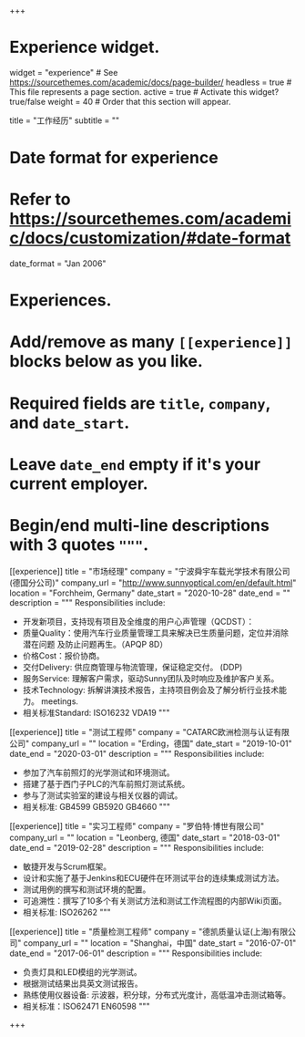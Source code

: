 +++
# Experience widget.
widget = "experience"  # See https://sourcethemes.com/academic/docs/page-builder/
headless = true  # This file represents a page section.
active = true  # Activate this widget? true/false
weight = 40  # Order that this section will appear.

title = "工作经历"
subtitle = ""

# Date format for experience
#   Refer to https://sourcethemes.com/academic/docs/customization/#date-format
date_format = "Jan 2006"

# Experiences.
#   Add/remove as many `[[experience]]` blocks below as you like.
#   Required fields are `title`, `company`, and `date_start`.
#   Leave `date_end` empty if it's your current employer.
#   Begin/end multi-line descriptions with 3 quotes `"""`.

[[experience]]
  title = "市场经理"
  company = "宁波舜宇车载光学技术有限公司(德国分公司)"
  company_url = "http://www.sunnyoptical.com/en/default.html"
  location = "Forchheim, Germany"
  date_start = "2020-10-28"
  date_end = ""
  description = """
  Responsibilities include:
  
  * 开发新项目，支持现有项目及全维度的用户心声管理（QCDST）：
  * 质量Quality：使用汽车行业质量管理工具来解决已生质量问题，定位并消除潜在问题 及防止问题再生。（APQP 8D）
  * 价格Cost：报价协商。
  * 交付Delivery: 供应商管理与物流管理，保证稳定交付。 (DDP)
  * 服务Service: 理解客户需求，驱动Sunny团队及时响应及维护客户关系。
  * 技术Technology: 拆解讲演技术报告，主持项目例会及了解分析行业技术能力。
meetings.
  * 相关标准Standard: ISO16232 VDA19 
  """


[[experience]]
  title = "测试工程师"
  company = "CATARC欧洲检测与认证有限公司"
  company_url = ""
  location = "Erding，德国"
  date_start = "2019-10-01"
  date_end = "2020-03-01"
  description = """
  Responsibilities include:
  
  * 参加了汽车前照灯的光学测试和环境测试。
  * 搭建了基于西门子PLC的汽车前照灯测试系统。
  * 参与了测试实验室的建设与相关仪器的调试。
  * 相关标准: GB4599 GB5920 GB4660
  """

[[experience]]
  title = "实习工程师"
  company = "罗伯特·博世有限公司"
  company_url = ""
  location = "Leonberg, 德国"
  date_start = "2018-03-01"
  date_end = "2019-02-28"
  description = """
  Responsibilities include:
  
  * 敏捷开发与Scrum框架。 
  * 设计和实施了基于Jenkins和ECU硬件在环测试平台的连续集成测试方法。
  * 测试用例的撰写和测试环境的配置。
  * 可追溯性：撰写了10多个有关测试方法和测试工作流程图的内部Wiki页面。
  * 相关标准: ISO26262
  """

[[experience]]
  title = "质量检测工程师"
  company = "德凯质量认证(上海)有限公司"
  company_url = ""
  location = "Shanghai，中国"
  date_start = "2016-07-01"
  date_end = "2017-06-01"
  description = """
  Responsibilities include:
  

  * 负责灯具和LED模组的光学测试。
  * 根据测试结果出具英文测试报告。
  * 熟练使用仪器设备: 示波器，积分球，分布式光度计，高低温冲击测试箱等。
  * 相关标准：ISO62471 EN60598
  """


+++
